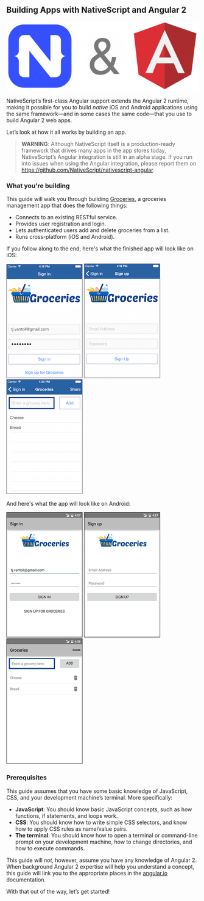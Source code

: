 ## Building Apps with NativeScript and Angular 2

<img src="images/banner.png" class="banner-image">

NativeScript’s first-class Angular support extends the Angular 2 runtime, making it possible for you to build _native_ iOS and Android applications using the same framework—and in some cases the same code—that you use to build Angular 2 web apps.

Let’s look at how it all works by building an app.

> **WARNING**: Although NativeScript itself is a production-ready framework that drives many apps in the app stores today, NativeScript’s Angular integration is still in an alpha stage. If you run into issues when using the Angular integration, please report them on https://github.com/NativeScript/nativescript-angular.

### What you're building

This guide will walk you through building [Groceries](https://github.com/NativeScript/sample-Groceries), a groceries management app that does the following things:

- Connects to an existing RESTful service.
- Provides user registration and login.
- Lets authenticated users add and delete groceries from a list.
- Runs cross-platform (iOS and Android).

If you follow along to the end, here's what the finished app will look like on iOS:

![login](/images/chapter0/ios/1.png)
![register](/images/chapter0/ios/2.png)
![list](/images/chapter0/ios/3.png)

And here's what the app will look like on Android:

![](/images/chapter0/android/1.png)
![](/images/chapter0/android/2.png)
![](/images/chapter0/android/3.png)

### Prerequisites

This guide assumes that you have some basic knowledge of JavaScript, CSS, and your development machine’s terminal. More specifically:

* **JavaScript**: You should know basic JavaScript concepts, such as how functions, if statements, and loops work.
* **CSS**: You should know how to write simple CSS selectors, and know how to apply CSS rules as name/value pairs.
* **The terminal**: You should know how to open a terminal or command-line prompt on your development machine, how to change directories, and how to execute commands.

This guide will _not_, however, assume you have any knowledge of Angular 2. When background Angular 2 expertise will help you understand a concept, this guide will link you to the appropriate places in the [angular.io](https://angular.io/docs/ts/latest/) documentation.

With that out of the way, let’s get started!
